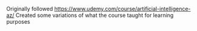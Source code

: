 Originally followed https://www.udemy.com/course/artificial-intelligence-az/
Created some variations of what the course taught for learning purposes
